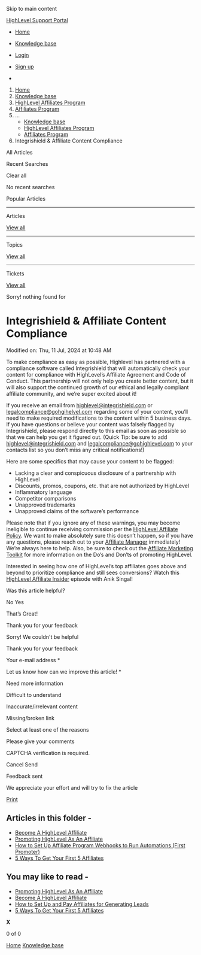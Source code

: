 Skip to main content

[ HighLevel Support Portal ](https://help.gohighlevel.com)

  * [ Home ](/support/home)
  * [ Knowledge base ](/support/solutions)

  * [Login](/support/login)
  * [Sign up](/support/signup)
  * 

  1. [Home](/support/home)
  2. [Knowledge base](/support/solutions)
  3. [HighLevel Affiliates Program](/support/solutions/48000449591)
  4. [Affiliates Program](/support/solutions/folders/48000666024)
  5. ... 
     * [Knowledge base](/support/solutions)
     * [HighLevel Affiliates Program](/support/solutions/48000449591)
     * [Affiliates Program](/support/solutions/folders/48000666024)
  6. Integrishield & Affiliate Content Compliance

All  Articles 

Recent Searches

Clear all

No recent searches

Popular Articles

* * *

Articles

[View all](/support/search/solutions)

* * *

Topics

[View all](/support/search/topics)

* * *

Tickets

[View all](/support/search/tickets)

Sorry! nothing found for   

# Integrishield & Affiliate Content Compliance

Modified on: Thu, 11 Jul, 2024 at 10:48 AM

To make compliance as easy as possible, Highlevel has partnered with a compliance software called Integrishield that will automatically check your content for compliance with HighLevel’s Affiliate Agreement and Code of Conduct. This partnership will not only help you create better content, but it will also support the continued growth of our ethical and legally compliant affiliate community, and we’re super excited about it!

If you receive an email from highlevel@integrishield.com or legalcompliance@gohgihelvel.com regarding some of your content, you’ll need to make required modifications to the content within 5 business days. If you have questions or believe your content was falsely flagged by Integrishield, please respond directly to this email as soon as possible so that we can help you get it figured out. (Quick Tip: be sure to add highlevel@integrishield.com and legalcompliance@gohighlevel.com to your contacts list so you don’t miss any critical notifications!)

Here are some specifics that may cause your content to be flagged:

  * Lacking a clear and conspicuous disclosure of a partnership with HighLevel
  * Discounts, promos, coupons, etc. that are not authorized by HighLevel
  * Inflammatory language
  * Competitor comparisons
  * Unapproved trademarks
  * Unapproved claims of the software’s performance

Please note that if you ignore any of these warnings, you may become ineligible to continue receiving commission per the [HighLevel Affiliate Policy](https://www.gohighlevel.com/affiliate-policy). We want to make absolutely sure this doesn’t happen, so if you have any questions, please reach out to your [Affiliate Manager](https://speakwith.us/affiliate) immediately! We’re always here to help. Also, be sure to check out the [Affiliate Marketing Toolkit](https://drive.google.com/drive/folders/1-_MRqE4w8SYsf_ItaWvqP2gOUbn05YL7) for more information on the Do’s and Don’ts of promoting HighLevel.

Interested in seeing how one of HighLevel’s top affiliates goes above and beyond to prioritize compliance and still sees conversions? Watch this [HighLevel Affiliate Insider](https://www.youtube.com/watch?v=7BdyvJABhYI) episode with Anik Singal! 

Was this article helpful?

No  Yes 

That’s Great!

Thank you for your feedback

Sorry! We couldn't be helpful

Thank you for your feedback

Your e-mail address *

Let us know how can we improve this article! *

Need more information 

Difficult to understand 

Inaccurate/irrelevant content 

Missing/broken link 

Select at least one of the reasons 

Please give your comments 

CAPTCHA verification is required. 

Cancel  Send 

Feedback sent

We appreciate your effort and will try to fix the article

[Print](javascript:print\(\))

## Articles in this folder -

  * [Become A HighLevel Affiliate](/support/solutions/articles/48000980325-become-a-highlevel-affiliate)
  * [Promoting HighLevel As An Affiliate](/support/solutions/articles/48000980326-promoting-highlevel-as-an-affiliate)
  * [How to Set Up Affiliate Program Webhooks to Run Automations (First Promoter)](/support/solutions/articles/48001163126-how-to-set-up-affiliate-program-webhooks-to-run-automations-first-promoter-)
  * [5 Ways To Get Your First 5 Affiliates](/support/solutions/articles/48001174612-5-ways-to-get-your-first-5-affiliates)

## You may like to read -

  * [Promoting HighLevel As An Affiliate](/support/solutions/articles/48000980326-promoting-highlevel-as-an-affiliate)
  * [Become A HighLevel Affiliate](/support/solutions/articles/48000980325-become-a-highlevel-affiliate)
  * [How to Set Up and Pay Affiliates for Generating Leads](/support/solutions/articles/155000003644-how-to-set-up-and-pay-affiliates-for-generating-leads)
  * [5 Ways To Get Your First 5 Affiliates](/support/solutions/articles/48001174612-5-ways-to-get-your-first-5-affiliates)

**X**

0 of 0 []()

[Home](/support/home) [Knowledge base](/support/solutions)
